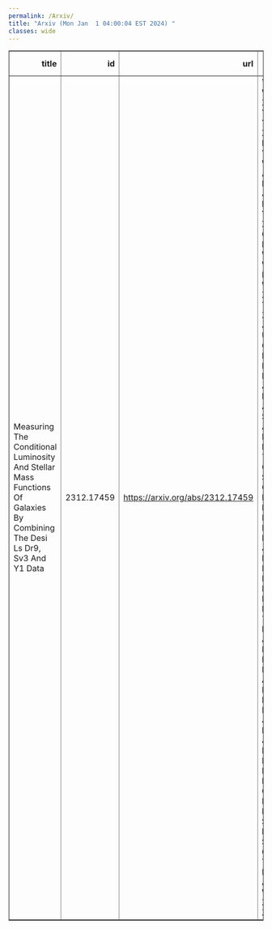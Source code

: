 ```yaml
---
permalink: /Arxiv/
title: "Arxiv (Mon Jan  1 04:00:04 EST 2024) "
classes: wide
---
```

<table border="1" class="dataframe">
  <thead>
    <tr style="text-align: right;">
      <th>title</th>
      <th>id</th>
      <th>url</th>
      <th>authors</th>
      <th>Local Authors</th>
    </tr>
  </thead>
  <tbody>
    <tr>
      <td>Measuring The Conditional Luminosity And Stellar Mass Functions Of   Galaxies By Combining The Desi Ls Dr9, Sv3 And Y1 Data</td>
      <td>2312.17459</td>
      <td><a href="https://arxiv.org/abs/2312.17459" target="_blank">https://arxiv.org/abs/2312.17459</a></td>
      <td>Yirong Wang, Xiaohu Yang, Yizhou Gu, Xiaoju Xu, Haojie Xu, Yuyu Wang, Antonios Katsianis, Jiaxin Han, Min He, Yunliang Zheng, Qingyang Li, Yaru Wang, Wensheng Hong, Jiaqi Wang, Zhenlin Tan, Hu Zou, Johannes Ulf Lange, Changhoon Hahn, Peter Behroozi, Jessica Nicole Aguilar, Steven Ahlen, David Brooks, Todd Claybaugh, Shaun Cole, Axel De La Macorra, Biprateep Dey, Peter Doel, Jaime E. Forero-Romero, Klaus Honscheid, Robert Kehoe, Theodore Kisner, Andrew Lambert, Marc Manera, Aaron Meisner, Ramon Miquel, John Moustakas, Jundan Nie, Claire Poppett, Mehdi Rezaie, Graziano Rossi, Eusebio Sanchez, Michael Schubnell, Gregory Tarlé, Benjamin Alan Weaver, Zhimin Zhou</td>
      <td>Klaus Honscheid</td>
    </tr>
  </tbody>
</table>